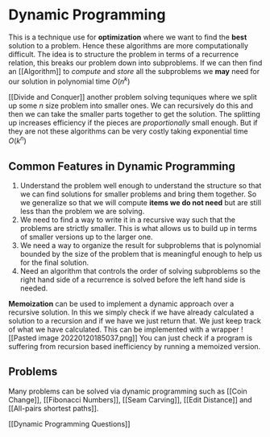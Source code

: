 # Dynamic Programming
This is a technique use for **optimization** where we want to find the **best** solution to a problem. Hence these algorithms are more computationally difficult. The idea is to structure the problem in terms of a recurrence relation, this breaks our problem down into subproblems. If we can then find an [[Algorithm]] to *compute* and *store* all the subproblems we **may** need for our solution in polynomial time $O(n^k)$

[[Divide and Conquer]] another problem solving tequniques where we split up some $n$ size problem into smaller ones. We can recursively do this and then we can take the smaller parts together to get the solution. The splitting up increases efficiency if the pieces are *proportionally* small enough. But if they are not these algorithms can be very costly taking exponential time $O(k^n)$

## Common Features in Dynamic Programming
1. Understand the problem well enough to understand the structure so that we can find solutions for smaller problems and bring them together. So we generalize so that we will compute **items we do not need** but are still less than the problem we are solving.
2. We need to find a way to write it in a recursive way such that the problems are strictly smaller. This is what allows us to build up in terms of smaller versions up to the larger one.
3. We need a way to organize the result for subproblems that is polynomial bounded by the size of the problem that is meaningful enough to help us for the final solution.
4. Need an algorithm that controls the order of solving subproblems so the right hand side of a recurrence is solved before the left hand side is needed.



**Memoization** can be used to implement a dynamic approach over a recursive solution. In this we simply check if we have already calculated a solution to a recursion and if we have we just return that. We just keep track of what we have calculated. This can be implemented with a wrapper
![[Pasted image 20220120185037.png]]
You can just check if a program is suffering from recursion based inefficiency by running a memoized version.

## Problems
Many problems can be solved via dynamic programming such as [[Coin Change]], [[Fibonacci Numbers]], [[Seam Carving]], [[Edit Distance]] and [[All-pairs shortest paths]].

[[Dynamic Programming Questions]]

